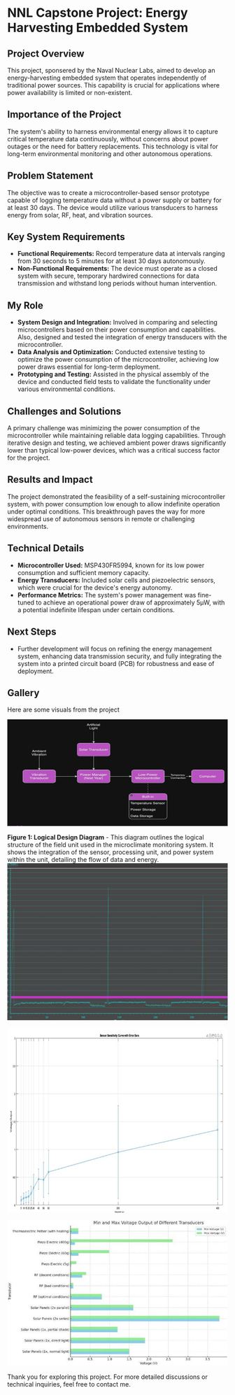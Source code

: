 # NNL Capstone Project: Energy Harvesting Embedded System

## Project Overview

This project, sponsered by the Naval Nuclear Labs, aimed to develop an energy-harvesting embedded system that operates independently of traditional power sources. This capability is crucial for applications where power availability is limited or non-existent.

## Importance of the Project

The system's ability to harness environmental energy allows it to capture critical temperature data continuously, without concerns about power outages or the need for battery replacements. This technology is vital for long-term environmental monitoring and other autonomous operations.

## Problem Statement

The objective was to create a microcontroller-based sensor prototype capable of logging temperature data without a power supply or battery for at least 30 days. The device would utilize various transducers to harness energy from solar, RF, heat, and vibration sources.

## Key System Requirements

- **Functional Requirements:** Record temperature data at intervals ranging from 30 seconds to 5 minutes for at least 30 days autonomously.
- **Non-Functional Requirements:** The device must operate as a closed system with secure, temporary hardwired connections for data transmission and withstand long periods without human intervention.

## My Role

- **System Design and Integration:** Involved in comparing and selecting microcontrollers based on their power consumption and capabilities. Also, designed and tested the integration of energy transducers with the microcontroller.
- **Data Analysis and Optimization:** Conducted extensive testing to optimize the power consumption of the microcontroller, achieving low power draws essential for long-term deployment.
- **Prototyping and Testing:** Assisted in the physical assembly of the device and conducted field tests to validate the functionality under various environmental conditions.

## Challenges and Solutions

A primary challenge was minimizing the power consumption of the microcontroller while maintaining reliable data logging capabilities. Through iterative design and testing, we achieved ambient power draws significantly lower than typical low-power devices, which was a critical success factor for the project.

## Results and Impact

The project demonstrated the feasibility of a self-sustaining microcontroller system, with power consumption low enough to allow indefinite operation under optimal conditions. This breakthrough paves the way for more widespread use of autonomous sensors in remote or challenging environments.

## Technical Details

- **Microcontroller Used:** MSP430FR5994, known for its low power consumption and sufficient memory capacity.
- **Energy Transducers:** Included solar cells and piezoelectric sensors, which were crucial for the device's energy autonomy.
- **Performance Metrics:** The system's power management was fine-tuned to achieve an operational power draw of approximately 5µW, with a potential indefinite lifespan under certain conditions.

## Next Steps

- Further development will focus on refining the energy management system, enhancing data transmission security, and fully integrating the system into a printed circuit board (PCB) for robustness and ease of deployment.

## Gallery

Here are some visuals from the project

![Logical Design Diagram](/images/nnl_capstone_images/nnl_logical_design.JPG)

**Figure 1: Logical Design Diagram** - This diagram outlines the logical structure of the field unit used in the microclimate monitoring system. It shows the integration of the sensor, processing unit, and power system within the unit, detailing the flow of data and energy.
![Logical Design Diagram](/images/nnl_capstone_images/nnl_micro_power_usage.JPG)

![Logical Design Diagram](/images/nnl_capstone_images/nnl_vibrational_voltage_output.JPG)

![Logical Design Diagram](/images/nnl_capstone_images/nnl_voltage_output_transducers.JPG)


Thank you for exploring this project. For more detailed discussions or technical inquiries, feel free to contact me.

